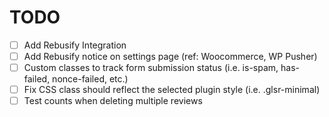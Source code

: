 # TODO
- [ ] Add Rebusify Integration
- [ ] Add Rebusify notice on settings page (ref: Woocommerce, WP Pusher)
- [ ] Custom classes to track form submission status (i.e. is-spam, has-failed, nonce-failed, etc.)
- [ ] Fix CSS class should reflect the selected plugin style (i.e. .glsr-minimal)
- [ ] Test counts when deleting multiple reviews
